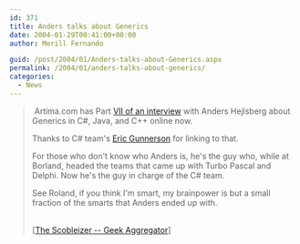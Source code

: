 ```yaml
---
id: 371
title: Anders talks about Generics
date: 2004-01-29T00:41:00+00:00
author: Merill Fernando

guid: /post/2004/01/Anders-talks-about-Generics.aspx
permalink: /2004/01/anders-talks-about-generics/
categories:
  - News
---
```

<body xmlns="http://www.w3.org/1999/xhtml">
    <div class="Section1">
        <blockquote style='margin-top:5.0pt;margin-bottom:5.0pt'> 
        <p>
            &#160;Artima.com has Part <a href="http://www.artima.com/intv/generics.html" title="http://www.artima.com/intv/generics.html">VII
            of an interview</a> with Anders Hejlsberg about Generics in C#, Java, and C++ online
            now.
        </p>
        <p>
            Thanks to C# team's <a href="http://blogs.msdn.com/ericgu/" title="http://blogs.msdn.com/ericgu/">Eric
            Gunnerson</a> for linking to that.
        </p>
        <p>
            For those who don't know who Anders is, he's the guy who, while at Borland, headed
            the teams that came up with Turbo Pascal and Delphi. Now he's the guy in charge of
            the C# team.
        </p>
        <p>
            See Roland, if you think I'm smart, my brainpower is but a small fraction of the smarts
            that Anders ended up with.
        </p>
        <p class="MsoNormal">
            <br />
            [<a href="http://radio.weblogs.com/0001011/2004/01/27.html#a6392">The Scobleizer --
            Geek Aggregator</a>]
        </p>
        </blockquote>
    </div>
</body>